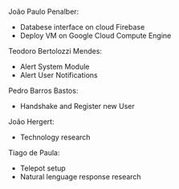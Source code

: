 João Paulo Penalber:
 - Databese interface on cloud Firebase
 - Deploy VM on Google Cloud Compute Engine
 
Teodoro Bertolozzi Mendes:
 - Alert System Module
 - Alert User Notifications

Pedro Barros Bastos:
 - Handshake and Register new User

João Hergert:
 - Technology research
 
Tiago de Paula:
 - Telepot setup
 - Natural lenguage response research
